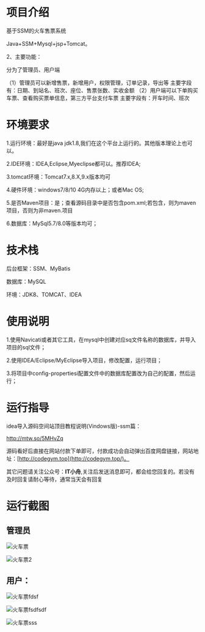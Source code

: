 # 项目介绍

基于SSM的火车售票系统

Java+SSM+Mysql+jsp+Tomcat。

   2、主要功能：

分为了管理员、用户端

  （1）管理员可以新增售票，新增用户，权限管理，订单记录，导出等
主要字段有：日期、到站名、班次、座位、售票张数、实收金额
  （2）用户端可以下单购买车票、查看购买票单信息，第三方平台支付车票
  主要字段有：开车时间、班次



# 环境要求

1.运行环境：最好是java jdk1.8,我们在这个平台上运行的。其他版本理论上也可以。 

2.IDE环境：IDEA,Eclipse,Myeclipse都可以。推荐IDEA; 

3.tomcat环境：Tomcat7.x,8.X,9.x版本均可 

4.硬件环境：windows7/8/10 4G内存以上；或者Mac OS; 

5.是否Maven项目：是；查看源码目录中是否包含pom.xml;若包含，则为maven项目，否则为非maven.项目 

6.数据库：MySql5.7/8.0等版本均可；

# 技术栈

后台框架：SSM、MyBatis

数据库：MySQL

环境：JDK8、TOMCAT、IDEA

# 使用说明

1.使用Navicati或者其它工具，在mysql中创建对应sq文件名称的数据库，并导入项目的sql文件； 

2.使用IDEA/Eclipse/MyEclipse导入项目，修改配置，运行项目； 

3.将项目中config-propertiesi配置文件中的数据库配置改为自己的配置，然后运行；

# 运行指导

idea导入源码空间站顶目教程说明(Vindows版)-ssm篇：

http://mtw.so/5MHvZq 

源码看好后直接在网站付款下单即可，付款成功会自动弹出百度网盘链接，网站地址：[http://codegym.top](http://codegym.top/)。 

其它问题请关注公众号：**IT小舟**,关注后发送消息即可，都会给您回复的。若没有及时回复请耐心等待，通常当天会有回复

# 运行截图

## 管理员

![火车票](https://gulimallcativen.oss-cn-shenzhen.aliyuncs.com/bishe/%E7%81%AB%E8%BD%A6%E7%A5%A8.jpg)

![火车票2](https://gulimallcativen.oss-cn-shenzhen.aliyuncs.com/bishe/%E7%81%AB%E8%BD%A6%E7%A5%A82.jpg)

## 用户：

![火车票fdsf](https://gulimallcativen.oss-cn-shenzhen.aliyuncs.com/bishe/%E7%81%AB%E8%BD%A6%E7%A5%A8fdsf.jpg)

![火车票fsdfsdf](https://gulimallcativen.oss-cn-shenzhen.aliyuncs.com/bishe/%E7%81%AB%E8%BD%A6%E7%A5%A8fsdfsdf.jpg)

![火车票sss](https://gulimallcativen.oss-cn-shenzhen.aliyuncs.com/bishe/%E7%81%AB%E8%BD%A6%E7%A5%A8sss.jpg)
